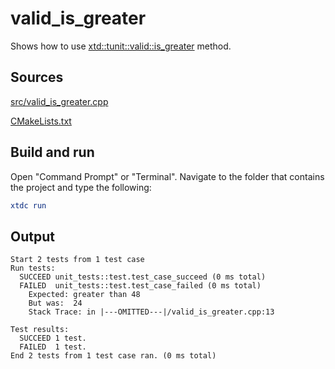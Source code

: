 # valid_is_greater

Shows how to use [xtd::tunit::valid::is_greater](https://gammasoft71.github.io/xtd/reference_guides/latest/classxtd_1_1tunit_1_1valid.html#a0352815c341dc8461b7a20918c15f8dc) method.

## Sources

[src/valid_is_greater.cpp](src/valid_is_greater.cpp)

[CMakeLists.txt](CMakeLists.txt)

## Build and run

Open "Command Prompt" or "Terminal". Navigate to the folder that contains the project and type the following:

```cmake
xtdc run
```

## Output

```
Start 2 tests from 1 test case
Run tests:
  SUCCEED unit_tests::test.test_case_succeed (0 ms total)
  FAILED  unit_tests::test.test_case_failed (0 ms total)
    Expected: greater than 48
    But was:  24
    Stack Trace: in |---OMITTED---|/valid_is_greater.cpp:13

Test results:
  SUCCEED 1 test.
  FAILED  1 test.
End 2 tests from 1 test case ran. (0 ms total)
```
